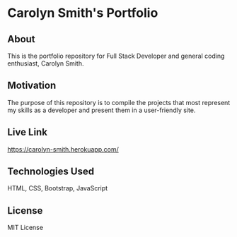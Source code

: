 # Carolyn Smith's Portfolio

## About
This is the portfolio repository for Full Stack Developer and general coding enthusiast, Carolyn Smith.

## Motivation
The purpose of this repository is to compile the projects that most represent my skills as a developer and present them in a user-friendly site.

## Live Link
https://carolyn-smith.herokuapp.com/

## Technologies Used
HTML, CSS, Bootstrap, JavaScript

## License 
MIT License

